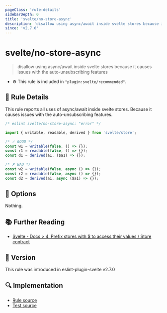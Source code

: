 ```yaml
---
pageClass: 'rule-details'
sidebarDepth: 0
title: 'svelte/no-store-async'
description: 'disallow using async/await inside svelte stores because it causes issues with the auto-unsubscribing features'
since: 'v2.7.0'
---
```


# svelte/no-store-async

> disallow using async/await inside svelte stores because it causes issues with the auto-unsubscribing features

- :gear: This rule is included in `"plugin:svelte/recommended"`.

## :book: Rule Details

This rule reports all uses of async/await inside svelte stores.
Because it causes issues with the auto-unsubscribing features.

<!--eslint-skip-->

```js
/* eslint svelte/no-store-async: "error" */

import { writable, readable, derived } from 'svelte/store';

/* ✓ GOOD */
const w1 = writable(false, () => {});
const r1 = readable(false, () => {});
const d1 = derived(a1, ($a1) => {});

/* ✗ BAD */
const w2 = writable(false, async () => {});
const r2 = readable(false, async () => {});
const d2 = derived(a1, async ($a1) => {});
```

## :wrench: Options

Nothing.

## :books: Further Reading

- [Svelte - Docs > 4. Prefix stores with $ to access their values / Store contract](https://svelte.dev/docs#component-format-script-4-prefix-stores-with-$-to-access-their-values-store-contract)

## :rocket: Version

This rule was introduced in eslint-plugin-svelte v2.7.0

## :mag: Implementation

- [Rule source](https://github.com/sveltejs/eslint-plugin-svelte/blob/main/packages/eslint-plugin-svelte/src/rules/no-store-async.ts)
- [Test source](https://github.com/sveltejs/eslint-plugin-svelte/blob/main/packages/eslint-plugin-svelte/tests/src/rules/no-store-async.ts)
